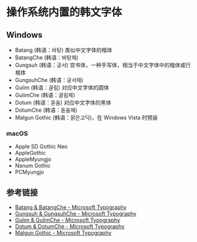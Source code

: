 # 操作系统内置的韩文字体

## Windows

- Batang (韩语：바탕) 类似中文字体的楷体
- BatangChe (韩语：바탕체)
- Gungsuh (韩语：궁서) 宫书体，一种手写体，相当于中文字体中的楷体或行楷体
- GungsuhChe (韩语：궁서체)
- Gulim (韩语：굴림) 对应中文字体的圆体
- GulimChe (韩语：굴림체)
- Dotum (韩语：돋움) 对应中文字体的黑体
- DotumChe (韩语：돋움체)
- Malgun Gothic (韩语：맑은고딕)，在 Windows Vista 时预装

### macOS

- Apple SD Gothic Neo
- AppleGothic
- AppleMyungjo
- Nanum Gothic
- PCMyungjo

## 参考链接

- [Batang & BatangChe - Microsoft Typography](https://docs.microsoft.com/en-us/typography/font-list/batang)
- [Gungsuh & GungsuhChe - Microsoft Typography](https://docs.microsoft.com/en-us/typography/font-list/gungsuh)
- [Gulim & GulimChe - Microsoft Typography](https://docs.microsoft.com/en-us/typography/font-list/gulim)
- [Dotum & DotumChe - Microsoft Typography](https://docs.microsoft.com/en-us/typography/font-list/dotum)
- [Malgun Gothic - Microsoft Typography](https://docs.microsoft.com/en-us/typography/font-list/malgun-gothic)
